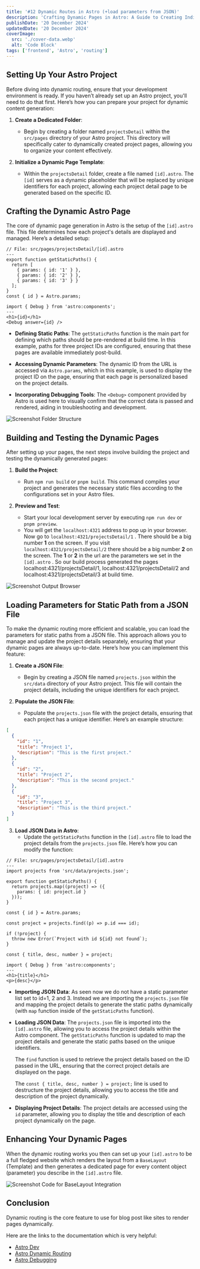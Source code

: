 ```yaml
---
title: '#12 Dynamic Routes in Astro (+load parameters from JSON)'
description: 'Crafting Dynamic Pages in Astro: A Guide to Creating Individual Project Pages and Blog Post like Sites with Dynamic Routing'
publishDate: '20 December 2024'
updatedDate: '20 December 2024'
coverImage:
  src: './cover-data.webp'
  alt: 'Code Block'
tags: ['frontend', 'Astro', 'routing']
---
```


## Setting Up Your Astro Project

Before diving into dynamic routing, ensure that your development environment is ready. If you haven’t already set up an Astro project, you'll need to do that first. Here’s how you can prepare your project for dynamic content generation:

1. **Create a Dedicated Folder**:

   - Begin by creating a folder named `projectsDetail` within the `src/pages` directory of your Astro project. This directory will specifically cater to dynamically created project pages, allowing you to organize your content effectively.

2. **Initialize a Dynamic Page Template**:
   - Within the `projectsDetail` folder, create a file named `[id].astro`. The `[id]` serves as a dynamic placeholder that will be replaced by unique identifiers for each project, allowing each project detail page to be generated based on the specific ID.

## Crafting the Dynamic Astro Page

The core of dynamic page generation in Astro is the setup of the `[id].astro` file. This file determines how each project's details are displayed and managed. Here’s a detailed setup:

```tsx
// File: src/pages/projectsDetail/[id].astro
---
export function getStaticPaths() {
  return [
    { params: { id: '1' } },
    { params: { id: '2' } },
    { params: { id: '3' } }
  ];
}
const { id } = Astro.params;

import { Debug } from 'astro:components';
---
<h1>{id}</h1>
<Debug answer={id} />
```

- **Defining Static Paths**:
  The `getStaticPaths` function is the main part for defining which paths should be pre-rendered at build time. In this example, paths for three project IDs are configured, ensuring that these pages are available immediately post-build.
- **Accessing Dynamic Parameters**:
  The dynamic ID from the URL is accessed via `Astro.params`, which in this example, is used to display the project ID on the page, ensuring that each page is personalized based on the project details.

- **Incorporating Debugging Tools**:
  The `<Debug>` component provided by Astro is used here to visually confirm that the correct data is passed and rendered, aiding in troubleshooting and development.

![Screenshot Folder Structure](./code-testing-route.webp)

## Building and Testing the Dynamic Pages

After setting up your pages, the next steps involve building the project and testing the dynamically generated pages:

1. **Build the Project**:

   - Run `npm run build` or `pnpm build`. This command compiles your project and generates the necessary static files according to the configurations set in your Astro files.

2. **Preview and Test**:
   - Start your local development server by executing `npm run dev` or `pnpm preview`.
   - You will get the `localhost:4321` address to pop up in your browser. Now go to `localhost:4321/projectsDetail/1` . There should be a big number **1** on the screen. If you visit `localhost:4321/projectsDetail/2` there should be a big number **2** on the screen. The **1** or **2** in the url are the parameters we set in the `[id].astro` . So our build process generated the pages localhost:4321/projectsDetail/1, localhost:4321/projectsDetail/2 and localhost:4321/projectsDetail/3 at build time.

![Screenshot Output Browser](./testing-screen.webp)

## Loading Parameters for Static Path from a JSON File

To make the dynamic routing more efficient and scalable, you can load the parameters for static paths from a JSON file. This approach allows you to manage and update the project details separately, ensuring that your dynamic pages are always up-to-date. Here’s how you can implement this feature:

1. **Create a JSON File**:

   - Begin by creating a JSON file named `projects.json` within the `src/data` directory of your Astro project. This file will contain the project details, including the unique identifiers for each project.

2. **Populate the JSON File**:
   - Populate the `projects.json` file with the project details, ensuring that each project has a unique identifier. Here’s an example structure:

```json
[
  {
    "id": "1",
    "title": "Project 1",
    "description": "This is the first project."
  },
  {
    "id": "2",
    "title": "Project 2",
    "description": "This is the second project."
  },
  {
    "id": "3",
    "title": "Project 3",
    "description": "This is the third project."
  }
]
```

3. **Load JSON Data in Astro**:
   - Update the `getStaticPaths` function in the `[id].astro` file to load the project details from the `projects.json` file. Here’s how you can modify the function:

```tsx
// File: src/pages/projectsDetail/[id].astro
---
import projects from 'src/data/projects.json';

export function getStaticPaths() {
  return projects.map((project) => ({
    params: { id: project.id }
  }));
}

const { id } = Astro.params;

const project = projects.find((p) => p.id === id);

if (!project) {
  throw new Error(`Project with id ${id} not found`);
}

const { title, desc, number } = project;

import { Debug } from 'astro:components';
---
<h1>{title}</h1>
<p>{desc}</p>
```

- **Importing JSON Data**:
  As seen now we do not have a static parameter list set to id=1, 2 and 3. Instead we are importing the `projects.json` file and mapping the project details to generate the static paths dynamically (with `map` function inside of the `getStaticPaths` function).

- **Loading JSON Data**:
  The `projects.json` file is imported into the `[id].astro` file, allowing you to access the project details within the Astro component. The `getStaticPaths` function is updated to map the project details and generate the static paths based on the unique identifiers.

  The `find` function is used to retrieve the project details based on the ID passed in the URL, ensuring that the correct project details are displayed on the page.

  The `const { title, desc, number } = project;` line is used to destructure the project details, allowing you to access the title and description of the project dynamically.

- **Displaying Project Details**:
  The project details are accessed using the `id` parameter, allowing you to display the title and description of each project dynamically on the page.

## Enhancing Your Dynamic Pages

When the dynamic routing works you then can set up your `[id].astro` to be a full fledged website which renders the layout from a `BaseLayout` (Template) and then generates a dedicated page for every content object (parameter) you describe in the `[id].astro` file.

![Screenshot Code for BaseLayout Integration](./full-fledged-site.webp)

## Conclusion

Dynamic routing is the core feature to use for blog post like sites to render pages dynamically.

Here are the links to the documentation which is very helpful:

- [Astro Dev](https://docs.astro.build/)
- [Astro Dynamic Routing](https://docs.astro.build/en/guides/routing/#dynamic-routes)
- [Astro Debugging](https://docs.astro.build/en/guides/troubleshooting/)
